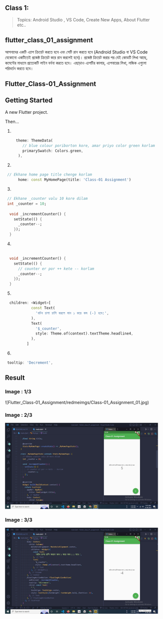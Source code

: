 ## Class 1:

> Topics: Android Studio , VS Code, Create New Apps, About Flutter etc..

## flutter_class_01_assignment

আপনাদের একটি এ্যাপ ক্রিয়েট করতে হবে এবং সেটি রান করতে হবে (Android Studio বা VS Code যেকোনো একটিতেই প্রজেক্ট ক্রিয়েট করে রান করলেই হবে)। প্রজেক্ট ক্রিয়েট করার পর যেই কোডটি লিখা আছে, কমেন্টের মাধ্যমে প্রত্যেকটি লাইন বর্ননা করতে হবে। এছাড়াও এ্যপটির কালার, এ্যপবারের লিখা, লজিক এগুলো পরিবর্তন করতে হবে।

## Flutter_Class-01_Assignment

## Getting Started

A new Flutter project.

Then...

1.

```dart
     theme: ThemeData(
        // blue colour poriborton kore, amar priyo color green korlam
        primarySwatch: Colors.green,
      ),
```

2.

```dart
 // Ekhane home page title chenge korlam
      home: const MyHomePage(title: 'Class-01 Assignment')
```

3.

```dart
 // Ekhane _counter valu 10 kore dilam
 int _counter = 10;

  void _incrementCounter() {
    setState(() {
      _counter--;
    });
  }
```

4.

```dart

  void _incrementCounter() {
    setState(() {
      // counter er por ++ kete -- korlam
      _counter--;
    });
  }
```

5.

```dart
  children: <Widget>[
            const Text(
              'বাটন চাপা চাপি করলে মান ১ করে কম (-) হবে:',
            ),
            Text(
              '$_counter',
              style: Theme.of(context).textTheme.headline4,
            ),
          ]
```

6.

```dart
 tooltip: 'Decrement',
```

## Result

### Image : 1/3

![Flutter_Class-01_Assignment/redmeimgs/Class-01_Assignment_01.jpg)

### Image : 2/3

![Class-01_Assignment_02](redmeimgs\Class-01_Assignment_02.jpg)

### Image : 3/3

![Class-01_Assignment_03](redmeimgs\Class-01_Assignment_03.jpg)
